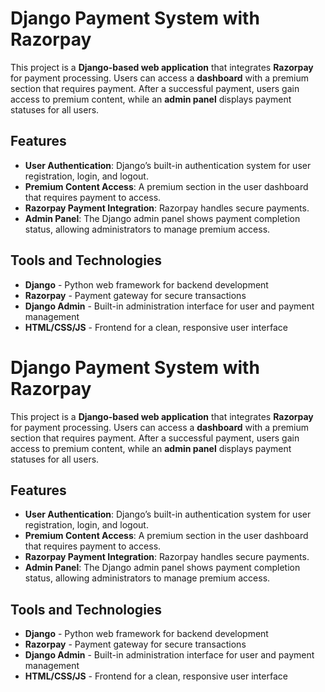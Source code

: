 # Django Payment System with Razorpay

This project is a **Django-based web application** that integrates **Razorpay** for payment processing. Users can access a **dashboard** with a premium section that requires payment. After a successful payment, users gain access to premium content, while an **admin panel** displays payment statuses for all users.

## Features

- **User Authentication**: Django’s built-in authentication system for user registration, login, and logout.
- **Premium Content Access**: A premium section in the user dashboard that requires payment to access.
- **Razorpay Payment Integration**: Razorpay handles secure payments.
- **Admin Panel**: The Django admin panel shows payment completion status, allowing administrators to manage premium access.

## Tools and Technologies

- **Django** - Python web framework for backend development
- **Razorpay** - Payment gateway for secure transactions
- **Django Admin** - Built-in administration interface for user and payment management
- **HTML/CSS/JS** - Frontend for a clean, responsive user interface

# Django Payment System with Razorpay

This project is a **Django-based web application** that integrates **Razorpay** for payment processing. Users can access a **dashboard** with a premium section that requires payment. After a successful payment, users gain access to premium content, while an **admin panel** displays payment statuses for all users.

## Features

- **User Authentication**: Django’s built-in authentication system for user registration, login, and logout.
- **Premium Content Access**: A premium section in the user dashboard that requires payment to access.
- **Razorpay Payment Integration**: Razorpay handles secure payments.
- **Admin Panel**: The Django admin panel shows payment completion status, allowing administrators to manage premium access.

## Tools and Technologies

- **Django** - Python web framework for backend development
- **Razorpay** - Payment gateway for secure transactions
- **Django Admin** - Built-in administration interface for user and payment management
- **HTML/CSS/JS** - Frontend for a clean, responsive user interface

